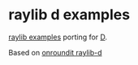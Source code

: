 # raylib d examples
[raylib examples](https://www.raylib.com/examples.html) porting for [D](https://dlang.org/).

Based on [onroundit raylib-d](https://github.com/onroundit/raylib-d)
